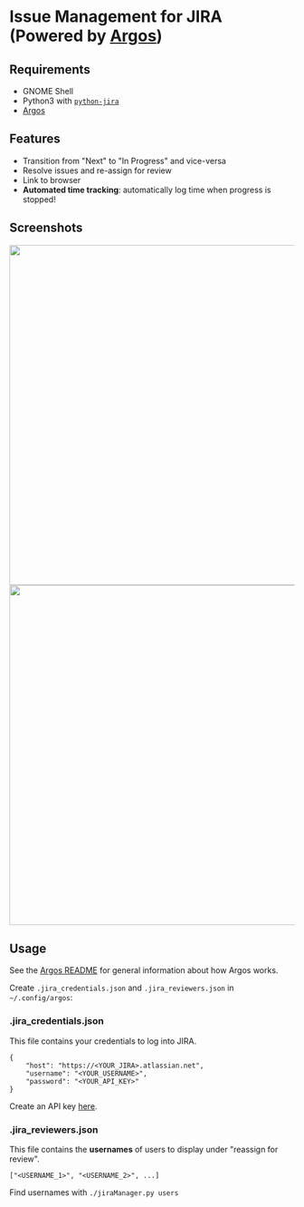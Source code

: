 # Issue Management for JIRA (Powered by [Argos](https://github.com/p-e-w/argos))

## Requirements

- GNOME Shell
- Python3 with [`python-jira`](https://pypi.org/project/jira/)
- [Argos](https://github.com/p-e-w/argos)

## Features

- Transition from "Next" to "In Progress" and vice-versa
- Resolve issues and re-assign for review
- Link to browser
- **Automated time tracking**: automatically log time when progress is stopped!

## Screenshots
<img src="https://github.com/LanderN/argos-jira-issues/raw/master/images/notworking.png" width=600 />
<img src="https://github.com/LanderN/argos-jira-issues/raw/master/images/working.png" width=600 />

## Usage
See the [Argos README](https://github.com/p-e-w/argos/blob/master/README.md) for general information about how Argos works.

Create `.jira_credentials.json` and `.jira_reviewers.json` in `~/.config/argos`:
### .jira_credentials.json
This file contains your credentials to log into JIRA.
```
{
    "host": "https://<YOUR_JIRA>.atlassian.net",
    "username": "<YOUR_USERNAME>",
    "password": "<YOUR_API_KEY>"
}
```
Create an API key [here](https://id.atlassian.com/manage/api-tokens).
### .jira_reviewers.json
This file contains the **usernames** of users to display under "reassign for review".
```
["<USERNAME_1>", "<USERNAME_2>", ...]
```
Find usernames with `./jiraManager.py users`
